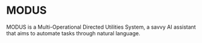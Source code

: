# MODUS
 MODUS is a Multi-Operational Directed Utilities System, a savvy AI assistant that aims to automate tasks through natural language.
